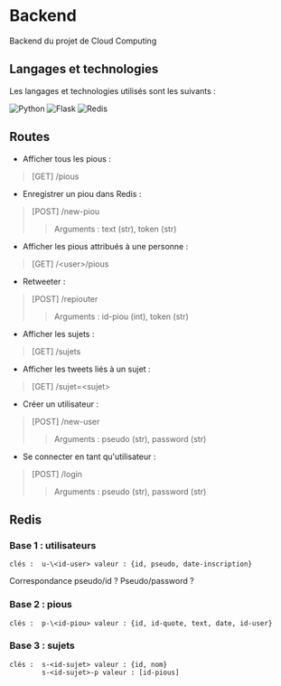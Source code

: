 # Backend

Backend du projet de Cloud Computing

## Langages et technologies

Les langages et technologies utilisés sont les suivants :

![Python](https://img.shields.io/badge/Python-3776AB?style=for-the-badge&logo=python&logoColor=white)
![Flask](https://img.shields.io/badge/Flask-000000?style=for-the-badge&logo=flask&logoColor=white)
![Redis](https://img.shields.io/badge/redis-%23DD0031.svg?&style=for-the-badge&logo=redis&logoColor=white)

## Routes

* Afficher tous les pious :

> [GET] /pious

* Enregistrer un piou dans Redis :

> [POST] /new-piou
>> Arguments : text (str), token (str)

* Afficher les pious attribués à une personne :

> [GET] /\<user>/pious

* Retweeter :

> [POST] /repiouter
>> Arguments : id-piou (int), token (str)

* Afficher les sujets :

> [GET] /sujets

* Afficher les tweets liés à un sujet :

> [GET] /sujet=\<sujet>

* Créer un utilisateur :

> [POST] /new-user
>> Arguments : pseudo (str), password (str)

* Se connecter en tant qu'utilisateur :

> [POST] /login
>> Arguments : pseudo (str), password (str)

## Redis

### Base 1 : utilisateurs

```none
clés :  u-\<id-user> valeur : {id, pseudo, date-inscription}
```

Correspondance pseudo/id ? Pseudo/password ?

### Base 2 : pious

```none
clés :  p-\<id-piou> valeur : {id, id-quote, text, date, id-user}
```

### Base 3 : sujets

```none
clés :  s-<id-sujet> valeur : {id, nom}
        s-<id-sujet>-p valeur : [id-pious]
```
